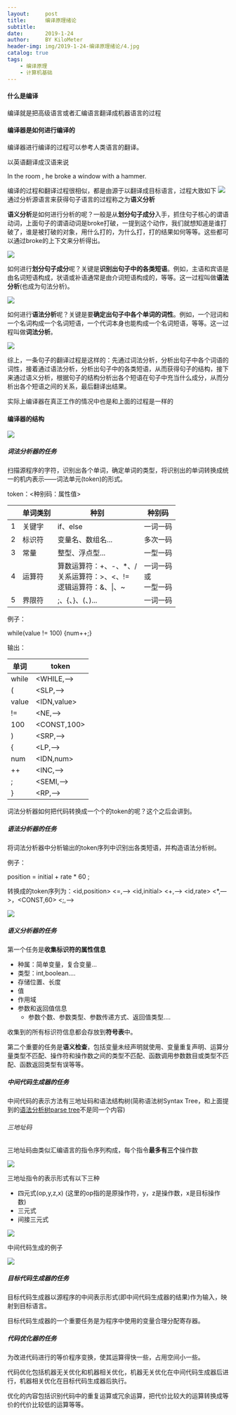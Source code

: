 ```yaml
---
layout:     post
title:      编译原理绪论
subtitle:   
date:       2019-1-24
author:     BY KiloMeter
header-img: img/2019-1-24-编译原理绪论/4.jpg
catalog: true
tags:
    - 编译原理
    - 计算机基础
---
```


#### 什么是编译

  编译就是把高级语言或者汇编语言翻译成机器语言的过程

#### 编译器是如何进行编译的

  编译器进行编译的过程可以参考人类语言的翻译。

  以英语翻译成汉语来说

  In the room , he broke a window with a hammer.

  编译的过程和翻译过程很相似，都是由源于以翻译成目标语言，过程大致如下
![](/img/2019-1-24-编译原理绪论/翻译的过程.png)
通过分析源语言来获得句子语言的过程称之为**语义分析**

**语义分析**是如何进行分析的呢？一般是从**划分句子成分**入手，抓住句子核心的谓语动词，上面句子的谓语动词是broke打破，一提到这个动作，我们就想知道是谁打破了，谁是被打破的对象，用什么打的，为什么打，打的结果如何等等。这些都可以通过broke的上下文来分析得出。

![](/img/2019-1-24-编译原理绪论/语义分析.png)

如何进行**划分句子成分**呢？关键是**识别出句子中的各类短语**。例如，主语和宾语是由名词短语构成，状语或补语通常是由介词短语构成的，等等。这一过程叫做**语法分析**(也成为句法分析)。

![](/img/2019-1-24-编译原理绪论/语法分析.png)

如何进行**语法分析**呢？关键是要**确定出句子中各个单词的词性**。例如，一个冠词和一个名词构成一个名词短语，一个代词本身也能构成一个名词短语，等等。这一过程叫做**词法分析**。

![](/img/2019-1-24-编译原理绪论/词法分析.png)

综上，一条句子的翻译过程是这样的：先通过词法分析，分析出句子中各个词语的词性，接着通过语法分析，分析出句子中的各类短语，从而获得句子的结构，接下来通过语义分析，根据句子的结构分析出各个短语在句子中充当什么成分，从而分析出各个短语之间的关系，最后翻译出结果。

实际上编译器在真正工作的情况中也是和上面的过程是一样的

#### 编译器的结构

![](/img/2019-1-24-编译原理绪论/编译器的结构.png)

##### 词法分析器的任务

扫描源程序的字符，识别出各个单词，确定单词的类型，将识别出的单词转换成统一的机内表示——词法单元(token)的形式。

token：\<种别码：属性值\>

|      | 单词类别 | 种别                                                         | 种别码                             |
| ---- | -------- | ------------------------------------------------------------ | ---------------------------------- |
| 1    | 关键字   | if、else                                                     | 一词一码                           |
| 2    | 标识符   | 变量名、数组名...                                            | 多次一码                           |
| 3    | 常量     | 整型、浮点型...                                              | 一型一码                           |
| 4    | 运算符   | 算数运算符：+、-、*、/<br />关系运算符：>、<、!=<br />逻辑运算符：&、\|、~ | 一词一码<br />    或<br />一型一码 |
| 5    | 界限符   | ;、{、}、(、)...                                             | 一词一码                           |

例子：

while(value != 100) {num++;}

输出：

| 单词  | token         |
| ----- | ------------- |
| while | \<WHILE,—\>   |
| (     | \<SLP,—\>     |
| value | \<IDN,value\> |
| !=    | \<NE,—\>      |
| 100   | \<CONST,100\> |
| )     | \<SRP,—\>     |
| {     | \<LP,—\>      |
| num   | \<IDN,num\>   |
| ++    | \<INC,—\>     |
| ;     | \<SEMI,—\>    |
| }     | \<RP,—\>      |

词法分析器如何把代码转换成一个个的token的呢？这个之后会讲到。

##### <span id="语法分析器的任务">语法分析器的任务</span>

将词法分析器中分析输出的token序列中识别出各类短语，并构造语法分析树。

例子：

position = initial + rate * 60 ;

转换成的token序列为：\<id,position\>  <=,—> \<id,initial\> \<+,—\> \<id,rate\> <*,—>，\<CONST,60\> \<;,—\>

![](/img/2019-1-24-编译原理绪论/分析树.png)

##### 语义分析器的任务

第一个任务是**收集标识符的属性信息**

* 种属：简单变量，复合变量...
* 类型：int,boolean....
* 存储位置、长度
* 值
* 作用域
* 参数和返回值信息
  * 参数个数、参数类型、参数传递方式、返回值类型....

收集到的所有标识符信息都会存放到**符号表**中。

第二个重要的任务是**语义检查**，包括变量未经声明就使用、变量重复声明、运算分量类型不匹配、操作符和操作数之间的类型不匹配、函数调用参数数目或类型不匹配、函数返回类型有误等等。



##### 中间代码生成器的任务

中间代码的表示方法有三地址码和语法结构树(简称语法树Syntax Tree，和上面提到的[语法分析树parse tree](#语法分析器的任务)不是同一个内容)

######   三地址码

三地址码由类似汇编语言的指令序列构成，每个指令**最多有三个**操作数

![](/img/2019-1-24-编译原理绪论/常用的三地址指令.png)

三地址指令的表示形式有以下三种

* 四元式(op,y,z,x) (这里的op指的是原操作符，y，z是操作数，x是目标操作数)
* 三元式
* 间接三元式

![](/img/2019-1-24-编译原理绪论/三地址指令的四元式表达.png)

中间代码生成的例子

![](/img/2019-1-24-编译原理绪论/中间代码生成.png)

##### 目标代码生成器的任务

目标代码生成器以源程序的中间表示形式(即中间代码生成器的结果)作为输入，映射到目标语言。

目标代码生成器的一个重要任务是为程序中使用的变量合理分配寄存器。

##### 代码优化器的任务

为改进代码进行的等价程序变换，使其运算得快一些，占用空间小一些。

代码优化包括机器无关优化和机器相关优化，机器无关优化在中间代码生成器后进行，机器相关优化在目标代码生成器后执行。

优化的内容包括识别代码中的重复运算或冗余运算，把代价比较大的运算转换成等价的代价比较低的运算等等。